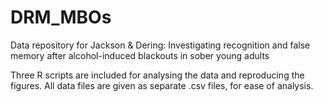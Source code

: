 # DRM_MBOs
Data repository for Jackson &amp; Dering: Investigating recognition and false memory after alcohol-induced blackouts in sober young adults

Three R scripts are included for analysing the data and reproducing the figures. All data files are given as separate .csv files, for ease of analysis.

